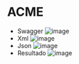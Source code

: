 # ACME
* Swagger
![image](https://github.com/jhohanvasquez/ACME/assets/36570532/f29f30b1-0a26-4b78-a3be-6f4644056000)
* Xml
![image](https://github.com/jhohanvasquez/ACME/assets/36570532/43975421-0f1c-462c-933f-42ec07198e19)
* Json
![image](https://github.com/jhohanvasquez/ACME/assets/36570532/2c9194fd-fb1d-4f0d-9b12-54ef92c00cc3)
* Resultado
![image](https://github.com/jhohanvasquez/ACME/assets/36570532/fab10d66-5d90-4ab7-b6cf-9cbca4f4b52b)


